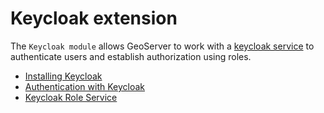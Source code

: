 # Keycloak extension

The `Keycloak module` allows GeoServer to work with a [keycloak service](https://www.keycloak.org/) to authenticate users and establish authorization using roles.

<div class="grid cards" markdown>

-   [Installing Keycloak](installation.md)
-   [Authentication with Keycloak](authentication.md)
-   [Keycloak Role Service](keycloak_role_service.md)

</div>
